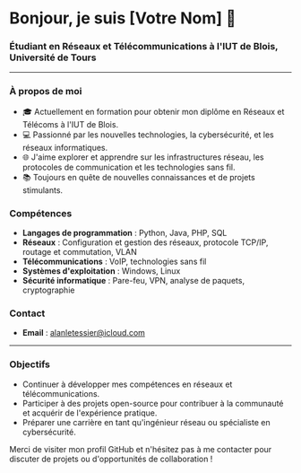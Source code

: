 # Bonjour, je suis [Votre Nom] 👋

### Étudiant en Réseaux et Télécommunications à l'IUT de Blois, Université de Tours

---

### À propos de moi

- 🎓 Actuellement en formation pour obtenir mon diplôme en Réseaux et Télécoms à l'IUT de Blois.
- 💻 Passionné par les nouvelles technologies, la cybersécurité, et les réseaux informatiques.
- 🌐 J'aime explorer et apprendre sur les infrastructures réseau, les protocoles de communication et les technologies sans fil.
- 📚 Toujours en quête de nouvelles connaissances et de projets stimulants.

### Compétences

- **Langages de programmation** : Python, Java, PHP, SQL
- **Réseaux** : Configuration et gestion des réseaux, protocole TCP/IP, routage et commutation, VLAN
- **Télécommunications** : VoIP, technologies sans fil
- **Systèmes d'exploitation** : Windows, Linux
- **Sécurité informatique** : Pare-feu, VPN, analyse de paquets, cryptographie



### Contact

- **Email** : [alanletessier@icloud.com](mailto:alanletessier@icloud.com)

---

### Objectifs

- Continuer à développer mes compétences en réseaux et télécommunications.
- Participer à des projets open-source pour contribuer à la communauté et acquérir de l'expérience pratique.
- Préparer une carrière en tant qu'ingénieur réseau ou spécialiste en cybersécurité.

Merci de visiter mon profil GitHub et n'hésitez pas à me contacter pour discuter de projets ou d'opportunités de collaboration !
